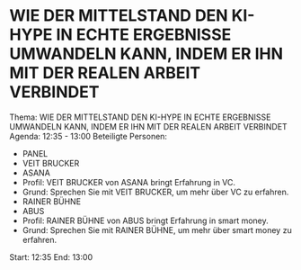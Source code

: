 # WIE DER MITTELSTAND DEN KI-HYPE IN ECHTE ERGEBNISSE UMWANDELN KANN, INDEM ER IHN MIT DER REALEN ARBEIT VERBINDET
Thema: WIE DER MITTELSTAND DEN KI-HYPE IN ECHTE ERGEBNISSE UMWANDELN KANN, INDEM ER IHN MIT DER REALEN ARBEIT VERBINDET
Agenda: 12:35 - 13:00
Beteiligte Personen:
- PANEL
- VEIT BRUCKER
- ASANA
- Profil: VEIT BRUCKER von ASANA bringt Erfahrung in VC.
- Grund: Sprechen Sie mit VEIT BRUCKER, um mehr über VC zu erfahren.
- RAINER BÜHNE
- ABUS
- Profil: RAINER BÜHNE von ABUS bringt Erfahrung in smart money.
- Grund: Sprechen Sie mit RAINER BÜHNE, um mehr über smart money zu erfahren.

Start: 12:35
End: 13:00
